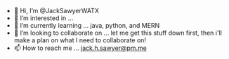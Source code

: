 - 👋 Hi, I’m @JackSawyerWATX
- 👀 I’m interested in ... 
- 🌱 I’m currently learning ... java, python, and MERN
- 💞️ I’m looking to collaborate on ... let me get this stuff down first, then i'll make a plan on what I need to collaborate on!
- 📫 How to reach me ... jack.h.sawyer@pm.me

<!---
JackSawyerWATX/JackSawyerWATX is a ✨ special ✨ repository because its `README.md` (this file here) appears on your GitHub profile.
You can click the Preview link to take a ppek at your changes.
--->
